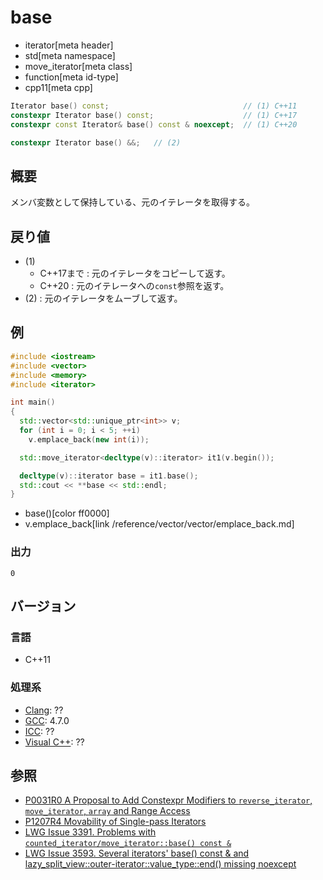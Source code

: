 # base
* iterator[meta header]
* std[meta namespace]
* move_iterator[meta class]
* function[meta id-type]
* cpp11[meta cpp]

```cpp
Iterator base() const;                              // (1) C++11
constexpr Iterator base() const;                    // (1) C++17
constexpr const Iterator& base() const & noexcept;  // (1) C++20

constexpr Iterator base() &&;   // (2)
```

## 概要
メンバ変数として保持している、元のイテレータを取得する。


## 戻り値

- (1)
    - C++17まで : 元のイテレータをコピーして返す。
    - C++20 : 元のイテレータへの`const`参照を返す。
- (2) : 元のイテレータをムーブして返す。

## 例
```cpp example
#include <iostream>
#include <vector>
#include <memory>
#include <iterator>

int main()
{
  std::vector<std::unique_ptr<int>> v;
  for (int i = 0; i < 5; ++i)
    v.emplace_back(new int(i));

  std::move_iterator<decltype(v)::iterator> it1(v.begin());

  decltype(v)::iterator base = it1.base();
  std::cout << **base << std::endl;
}
```
* base()[color ff0000]
* v.emplace_back[link /reference/vector/vector/emplace_back.md]

### 出力
```
0
```

## バージョン
### 言語
- C++11

### 処理系
- [Clang](/implementation.md#clang): ??
- [GCC](/implementation.md#gcc): 4.7.0
- [ICC](/implementation.md#icc): ??
- [Visual C++](/implementation.md#visual_cpp): ??


## 参照
- [P0031R0 A Proposal to Add Constexpr Modifiers to `reverse_iterator`, `move_iterator`, `array` and Range Access](http://www.open-std.org/jtc1/sc22/wg21/docs/papers/2015/p0031r0.html)
- [P1207R4 Movability of Single-pass Iterators](http://www.open-std.org/jtc1/sc22/wg21/docs/papers/2019/p1207r4.pdf)
- [LWG Issue 3391. Problems with `counted_iterator/move_iterator::base() const &`](https://cplusplus.github.io/LWG/issue3391)
- [LWG Issue 3593. Several iterators' base() const & and lazy_split_view::outer-iterator::value_type::end() missing noexcept](https://cplusplus.github.io/LWG/issue3593)
